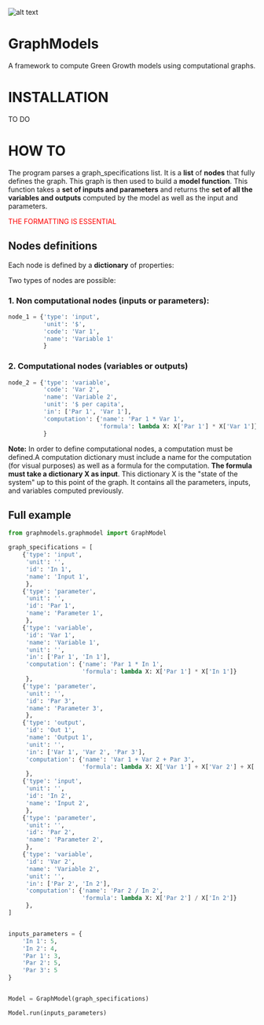 ![alt text](http://greengrowthindex.gggi.org/wp-content/uploads/2019/09/LOGO_GGGI_GREEN_350x131px_002trans_Prancheta-1.png)

# GraphModels
A framework to compute Green Growth models using computational graphs.

# INSTALLATION

TO DO

# HOW TO

The program parses a graph_specifications list. It is a **list** of **nodes** that fully defines the graph. This graph is then used to build a **model function**. This function takes a **set of inputs and parameters** and returns the **set of all the variables and outputs** computed by the model as well as the input and parameters.

<font color='red'>THE FORMATTING IS ESSENTIAL</font>


## Nodes definitions

Each node is defined by a **dictionary** of properties:

Two types of nodes are possible:

### 1. Non computational nodes (inputs or parameters):

```python
node_1 = {'type': 'input',
          'unit': '$',
          'code': 'Var 1',
          'name': 'Variable 1'
          }
```      
### 2. Computational nodes (variables or outputs)

```python
node_2 = {'type': 'variable',
          'code': 'Var 2',
          'name': 'Variable 2',
          'unit': '$ per capita',
          'in': ['Par 1', 'Var 1'],
          'computation': {'name': 'Par 1 * Var 1',
                          'formula': lambda X: X['Par 1'] * X['Var 1']}
          }
```

**Note:** In order to define computational nodes, a computation must be defined.A computation dictionary must include a name for the computation (for visual purposes) as well as a formula for the computation. **The formula must take a dictionary X as input**. This dictionary X is the "state of the system" up to this point of the graph. It contains all the parameters, inputs, and variables computed previously.


## Full example

```python
from graphmodels.graphmodel import GraphModel

graph_specifications = [
    {'type': 'input',
     'unit': '',
     'id': 'In 1',
     'name': 'Input 1',
     },
    {'type': 'parameter',
     'unit': '',
     'id': 'Par 1',
     'name': 'Parameter 1',
     },
    {'type': 'variable',
     'id': 'Var 1',
     'name': 'Variable 1',
     'unit': '',
     'in': ['Par 1', 'In 1'],
     'computation': {'name': 'Par 1 * In 1',
                     'formula': lambda X: X['Par 1'] * X['In 1']}
     },
    {'type': 'parameter',
     'unit': '',
     'id': 'Par 3',
     'name': 'Parameter 3',
     },
    {'type': 'output',
     'id': 'Out 1',
     'name': 'Output 1',
     'unit': '',
     'in': ['Var 1', 'Var 2', 'Par 3'],
     'computation': {'name': 'Var 1 + Var 2 + Par 3',
                     'formula': lambda X: X['Var 1'] + X['Var 2'] + X['Par 3']}
     },
    {'type': 'input',
     'unit': '',
     'id': 'In 2',
     'name': 'Input 2',
     },
    {'type': 'parameter',
     'unit': '',
     'id': 'Par 2',
     'name': 'Parameter 2',
     },
    {'type': 'variable',
     'id': 'Var 2',
     'name': 'Variable 2',
     'unit': '',
     'in': ['Par 2', 'In 2'],
     'computation': {'name': 'Par 2 / In 2',
                     'formula': lambda X: X['Par 2'] / X['In 2']}
     },
]


inputs_parameters = {
    'In 1': 5,
    'In 2': 4,
    'Par 1': 3,
    'Par 2': 5,
    'Par 3': 5
}


Model = GraphModel(graph_specifications)

Model.run(inputs_parameters)
```
